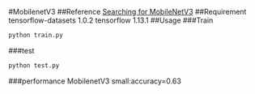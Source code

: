 #MobilenetV3
##Reference
[Searching for MobileNetV3](https://arxiv.org/pdf/1905.02244.pdf)
##Requirement
tensorflow-datasets             1.0.2 
tensorflow                      1.13.1
##Usage
###Train
``` python
python train.py
```
###test
``` python
python test.py
```
###performance
MobilenetV3 small:accuracy=0.63
